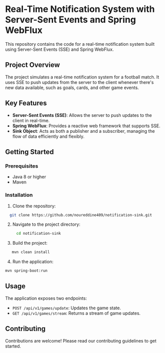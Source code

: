 # Real-Time Notification System with Server-Sent Events and Spring WebFlux

This repository contains the code for a real-time notification system built using Server-Sent Events (SSE) and Spring WebFlux.

## Project Overview

The project simulates a real-time notification system for a football match. It uses SSE to push updates from the server to the client whenever there's new data available, such as goals, cards, and other game events.

## Key Features

- **Server-Sent Events (SSE)**: Allows the server to push updates to the client in real-time.
- **Spring WebFlux**: Provides a reactive web framework that supports SSE.
- **Sink Object**: Acts as both a publisher and a subscriber, managing the flow of data efficiently and flexibly.

## Getting Started

### Prerequisites

- Java 8 or higher
- Maven

### Installation

1. Clone the repository:
```bash
  git clone https://github.com/noureddine409/notification-sink.git
```
2. Navigate to the project directory:
```bash
     cd notification-sink
```
3. Build the project:
```bash
   mvn clean install
```
4. Run the application:
```bash
mvn spring-boot:run
```

## Usage

The application exposes two endpoints:

- `POST /api/v1/games/update`: Updates the game state.
- `GET /api/v1/games/stream`: Returns a stream of game updates.

## Contributing

Contributions are welcome! Please read our contributing guidelines to get started.
